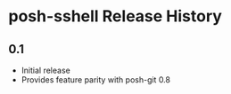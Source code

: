 # posh-sshell Release History

## 0.1

- Initial release
- Provides feature parity with posh-git 0.8
